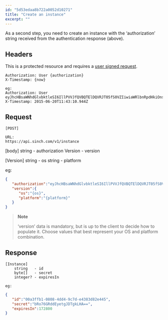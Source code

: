 ```yaml
---
id: "5d53edaa8b722a0052d10271"
title: "Create an instance"
excerpt: ""
---
```

As a second step, you need to create an instance with the ‘authorization’ string received from the authentication response (above).

## Headers

This is a protected resource and requires a [user signed request](doc:usersignedrequest).

    Authorization: User {authorization}
    X-Timestamp: {now}
    
    eg:
    Authorization: User eyJhcHBsaWNhdGlvbktleSI6IllPVVJfQVBQTElDQVRJT05fS0VZIiwiaWRlbnRpdHkiOnsidHlwZSI6ImVtYWlsIiwiZW5kcG9pbnQiOiJhZGRyZXNzQGV4YW1wbGUuY29tIn0sImNyZWF0ZWQiOiIyMDE1LTA2LTI0VDA4OjMyOjMyLjk0MTc2MDVaIn0=:Uc3UQ6tnextCCXiuieizBGNf16SDKFGFWMpu6LKbOwA=
    X-Timestamp: 2015-06-20T11:43:10.944Z

## Request

    [POST]
    
    URL:
    https://api.sinch.com/v1/instance


[body]
    string   - authorization
    Version  - version

[Version]
    string - os
    string - platform

eg:
```json
{
   "authorization":"eyJhcHBsaWNhdGlvbktleSI6IllPVVJfQVBQTElDQVRJT05fS0VZIiwiaWRlbnRpdHkiOnsidHlwZSI6ImVtYWlsIiwiZW5kcG9pbnQiOiJhZGRyZXNzQGV4YW1wbGUuY29tIn0sImNyZWF0ZWQiOiIyMDE1LTA2LTI0VDA4OjMyOjMyLjk0MTc2MDVaIn0=:Uc3UQ6tnextCCXiuieizBGNf16SDKFGFWMpu6LKbOwA=",
   "version":{
      "os":"{os}",
      "platform":"{platform}"
   }
}  
```

> **Note** 
> 
> ‘version’ data is mandatory, but is up to the client to decide how to populate it. Choose values that best represent your OS and platform combination.

## Response

    [Instance]
        string   - id
        byte[]   - secret
        integer? - expiresIn
    
    eg:

```json
{
   "id":"00a3ffb1-0808-4dd4-9c7d-e4383d82e445",
   "secret":"bRo76GRddEyetgJDTgkLHA==",
   "expiresIn":172800
}
```